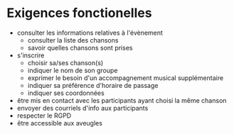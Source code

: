 # Exigences fonctionelles

- consulter les informations relatives à l'évènement
  - consulter la liste des chansons
  - savoir quelles chansons sont prises
- s'inscrire
  - choisir sa/ses chanson(s)
  - indiquer le nom de son groupe
  - exprimer le besoin d'un accompagnement musical supplémentaire
  - indiquer sa préférence d'horaire de passage
  - indiquer ses coordonnées
- être mis en contact avec les participants ayant choisi la même chanson
- envoyer des courriels d'info aux participants
- respecter le RGPD
- être accessible aux aveugles
